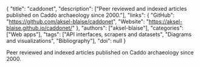 {
  "title": "caddonet",
  "description": ["Peer reviewed and indexed articles published on Caddo archaeology since 2000."],
  "links": {
    "GitHub": "https://github.com/aksel-blaise/caddonet",
    "Website": "https://aksel-blaise.github.io/caddonet/"
  },
  "authors": ["aksel-blaise"],
  "categories": ["Web apps"],
  "tags": ["API interfaces, scrapers and datasets", "Diagrams and visualizations", "Bibliography"],
  "doi": null
}

<!-- Generated by csv2md.R – do not edit by hand -->

Peer reviewed and indexed articles published on Caddo archaeology since 2000.